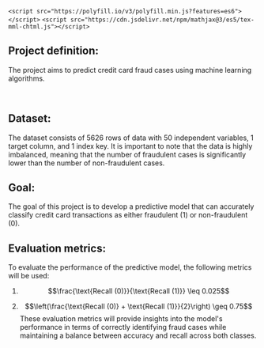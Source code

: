 `<script src="https://polyfill.io/v3/polyfill.min.js?features=es6"></script>`
`<script src="https://cdn.jsdelivr.net/npm/mathjax@3/es5/tex-mml-chtml.js"></script>`



## Project definition:
The project aims to predict credit card fraud cases using machine learning algorithms.


<br>

## Dataset:
The dataset consists of 5626 rows of data with 50 independent variables, 1 target column, and 1 index key. It is important to note that the data is highly imbalanced, meaning that the number of fraudulent cases is significantly lower than the number of non-fraudulent cases.

## Goal:
The goal of this project is to develop a predictive model that can accurately classify credit card transactions as either fraudulent (1) or non-fraudulent (0).

## Evaluation metrics:
To evaluate the performance of the predictive model, the following metrics will be used:


1. $$\frac{\text{Recall (0)}}{\text{Recall (1)}} \leq 0.025$$

2. $$\left(\frac{\text{Recall (0)} + \text{Recall (1)}}{2}\right) \geq 0.75$$
These evaluation metrics will provide insights into the model's performance in terms of correctly identifying fraud cases while maintaining a balance between accuracy and recall across both classes.
